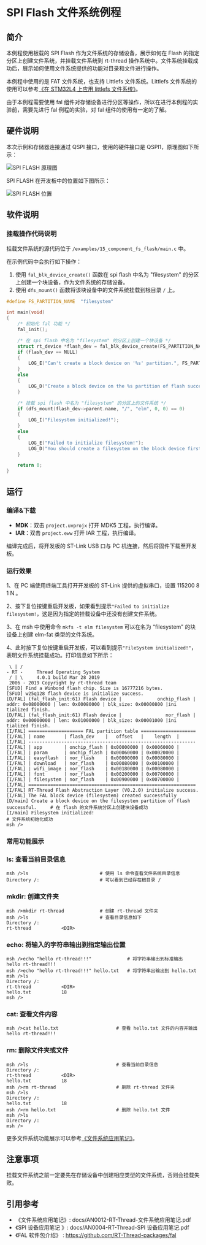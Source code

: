# SPI Flash 文件系统例程

## 简介

本例程使用板载的 SPI Flash 作为文件系统的存储设备，展示如何在 Flash 的指定分区上创建文件系统，并挂载文件系统到 rt-thread 操作系统中。文件系统挂载成功后，展示如何使用文件系统提供的功能对目录和文件进行操作。

本例程中使用的是 FAT 文件系统，也支持 Littlefs 文件系统。Littlefs 文件系统的使用可以参考[《在 STM32L4 上应用 littlefs 文件系统》](https://www.rt-thread.org/document/site/application-note/components/dfs/an0027-littlefs/)。

由于本例程需要使用 fal 组件对存储设备进行分区等操作，所以在进行本例程的实验前，需要先进行 fal 例程的实验，对 fal 组件的使用有一定的了解。

## 硬件说明

本次示例和存储器连接通过 QSPI 接口，使用的硬件接口是 QSPI1，原理图如下所示：

![SPI FLASH 原理图](../../docs/figures/15_component_fs_flash/spi_flash_sch.png)

SPI FLASH 在开发板中的位置如下图所示：

![SPI FLASH 位置](../../docs/figures/15_component_fs_flash/spi_flash_locate.png)

## 软件说明

### 挂载操作代码说明
挂载文件系统的源代码位于 `/examples/15_component_fs_flash/main.c` 中。

在示例代码中会执行如下操作：

1. 使用 `fal_blk_device_create()` 函数在 spi flash 中名为 "filesystem" 的分区上创建一个块设备，作为文件系统的存储设备。
2. 使用 `dfs_mount()` 函数将该块设备中的文件系统挂载到根目录 `/` 上。

```c
#define FS_PARTITION_NAME  "filesystem"

int main(void)
{
    /* 初始化 fal 功能 */
    fal_init();

    /* 在 spi flash 中名为 "filesystem" 的分区上创建一个块设备 */
    struct rt_device *flash_dev = fal_blk_device_create(FS_PARTITION_NAME);
    if (flash_dev == NULL)
    {
        LOG_E("Can't create a block device on '%s' partition.", FS_PARTITION_NAME);
    }
    else
    {
        LOG_D("Create a block device on the %s partition of flash successful.", FS_PARTITION_NAME);
    }

    /* 挂载 spi flash 中名为 "filesystem" 的分区上的文件系统 */
    if (dfs_mount(flash_dev->parent.name, "/", "elm", 0, 0) == 0)
    {
        LOG_I("Filesystem initialized!");
    }
    else
    {
        LOG_E("Failed to initialize filesystem!");
        LOG_D("You should create a filesystem on the block device first!");
    }

    return 0;
}
```

## 运行

### 编译&下载

- **MDK**：双击 `project.uvprojx` 打开 MDK5 工程，执行编译。
- **IAR**：双击 `project.eww` 打开 IAR 工程，执行编译。

编译完成后，将开发板的 ST-Link USB 口与 PC 机连接，然后将固件下载至开发板。

### 运行效果

1、在 PC 端使用终端工具打开开发板的 ST-Link 提供的虚拟串口，设置 115200 8 1 N 。

2、按下复位按键重启开发板，如果看到提示`"Failed to initialize filesystem!`，这是因为指定的挂载设备中还没有创建文件系统。

3、在 msh 中使用命令 `mkfs -t elm filesystem` 可以在名为 “filesystem” 的块设备上创建 elm-fat 类型的文件系统。

4、此时按下复位按键重启开发板，可以看到提示`"FileSystem initialized!"`，表明文件系统挂载成功。打印信息如下所示：

```shell
 \ | /
- RT -     Thread Operating System
 / | \     4.0.1 build Mar 28 2019
 2006 - 2019 Copyright by rt-thread team
[SFUD] Find a Winbond flash chip. Size is 16777216 bytes.
[SFUD] w25q128 flash device is initialize success.
[D/FAL] (fal_flash_init:61) Flash device |             onchip_flash | addr: 0x08000000 | len: 0x00080000 | blk_size: 0x00000800 |ini
tialized finish.
[D/FAL] (fal_flash_init:61) Flash device |                nor_flash | addr: 0x00000000 | len: 0x01000000 | blk_size: 0x00001000 |ini
tialized finish.
[I/FAL] ==================== FAL partition table ====================
[I/FAL] | name       | flash_dev    |   offset   |    length  |
[I/FAL] -------------------------------------------------------------
[I/FAL] | app        | onchip_flash | 0x00000000 | 0x00060000 |
[I/FAL] | param      | onchip_flash | 0x00060000 | 0x00020000 |
[I/FAL] | easyflash  | nor_flash    | 0x00000000 | 0x00080000 |
[I/FAL] | download   | nor_flash    | 0x00080000 | 0x00100000 |
[I/FAL] | wifi_image | nor_flash    | 0x00180000 | 0x00080000 |
[I/FAL] | font       | nor_flash    | 0x00200000 | 0x00700000 |
[I/FAL] | filesystem | nor_flash    | 0x00900000 | 0x00700000 |
[I/FAL] =============================================================
[I/FAL] RT-Thread Flash Abstraction Layer (V0.2.0) initialize success.
[I/FAL] The FAL block device (filesystem) created successfully
[D/main] Create a block device on the filesystem partition of flash successful.     # 在 flash 的文件系统分区上创建块设备成功
[I/main] Filesystem initialized!                                                    # 文件系统初始化成功
msh />
```

### 常用功能展示
### ls: 查看当前目录信息
```shell
msh />ls                          # 使用 ls 命令查看文件系统目录信息              
Directory /:                      # 可以看到已经存在根目录 /
```

### mkdir: 创建文件夹
```shell
msh />mkdir rt-thread             # 创建 rt-thread 文件夹
msh />ls                          # 查看目录信息如下
Directory /:
rt-thread           <DIR>
```

### echo: 将输入的字符串输出到指定输出位置
```shell
msh />echo "hello rt-thread!!!"             # 将字符串输出到标准输出
hello rt-thread!!!
msh />echo "hello rt-thread!!!" hello.txt   # 将字符串出输出到 hello.txt
msh />ls
Directory /:
rt-thread           <DIR>                    
hello.txt           18                       
msh />
```

### cat: 查看文件内容
```shell
msh />cat hello.txt                     # 查看 hello.txt 文件的内容并输出
hello rt-thread!!!
```

### rm: 删除文件夹或文件
```shell
msh />ls                                # 查看当前目录信息
Directory /:
rt-thread           <DIR>                    
hello.txt           18                       
msh />rm rt-thread                      # 删除 rt-thread 文件夹
msh />ls
Directory /:
hello.txt           18                       
msh />rm hello.txt                      # 删除 hello.txt 文件
msh />ls
Directory /:
msh />
```

更多文件系统功能展示可以参考[《文件系统应用笔记》](https://www.rt-thread.org/document/site/rtthread-application-note/components/dfs/AN0012-RT-Thread-文件系统应用笔记/)。

## 注意事项

挂载文件系统之前一定要先在存储设备中创建相应类型的文件系统，否则会挂载失败。

## 引用参考

- 《文件系统应用笔记》: docs/AN0012-RT-Thread-文件系统应用笔记.pdf
- 《SPI 设备应用笔记 》: docs/AN0004-RT-Thread-SPI 设备应用笔记.pdf
- 《FAL 软件包介绍》    : https://github.com/RT-Thread-packages/fal